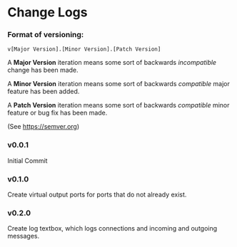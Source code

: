 # Change Logs

### Format of versioning:

```
v[Major Version].[Minor Version].[Patch Version]
```

A **Major Version** iteration means some sort of backwards *incompatible* change has been made.

A **Minor Version** iteration means some sort of backwards *compatible* major feature has been added.

A **Patch Version** iteration means some sort of backwards *compatible* minor feature or bug fix has been made.

(See https://semver.org)

### v0.0.1

Initial Commit

### v0.1.0

Create virtual output ports for ports that do not already exist.

### v0.2.0

Create log textbox, which logs connections and incoming and outgoing messages.